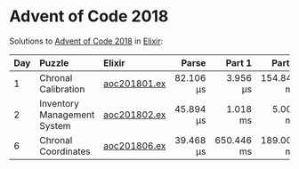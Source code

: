 # Advent of Code 2018

Solutions to [Advent of Code 2018](https://adventofcode.com/2018/) in [Elixir](https://elixir-lang.org/):

| Day  | Puzzle                      | Elixir                                                      |     Parse |     Part 1 |     Part 2 |
| :--- | :-------------------------- | :---------------------------------------------------------- | --------: | ---------: | ---------: |
| 1    | Chronal Calibration         | [aoc201801.ex](01_chronal_calibration/aoc201801.ex)         | 82.106 µs |   3.956 µs | 154.840 ms |
| 2    | Inventory Management System | [aoc201802.ex](02_inventory_management_system/aoc201802.ex) | 45.894 µs |   1.018 ms |   5.000 ms |
| 6    | Chronal Coordinates         | [aoc201806.ex](06_chronal_coordinates/aoc201806.ex)         | 39.468 µs | 650.446 ms | 189.001 ms |
